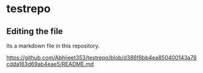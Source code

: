 # testrepo

## Editing the file

Its a markdown file in this repository.

https://github.com/Abhijeet353/testrepo/blob/d386f8bb4ea850400143a78cdda163d69ab4eae5/README.md
